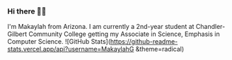 ### Hi there 👋🏽
I'm Makaylah from Arizona. I am currently a 2nd-year student at Chandler-Gilbert Community College getting my Associate in Science, Emphasis in Computer Science.
![GitHub Stats](https://github-readme-stats.vercel.app/api?username=MakaylahG &theme=radical)
